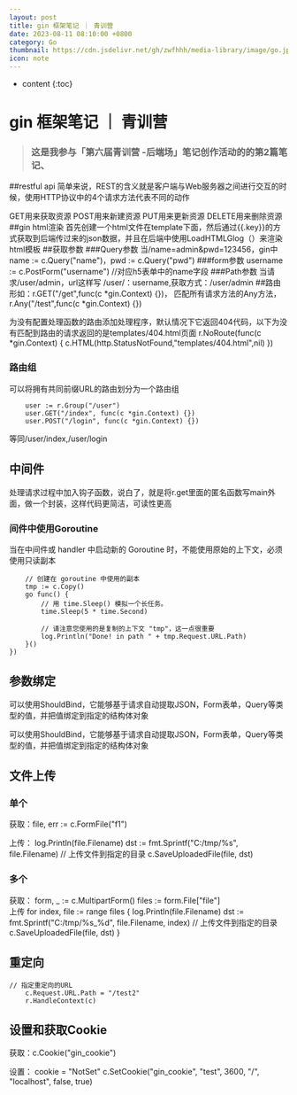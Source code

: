 ```yaml
---
layout: post
title: gin 框架笔记 ｜ 青训营
date: 2023-08-11 08:10:00 +0800
category: Go
thumbnail: https://cdn.jsdelivr.net/gh/zwfhhh/media-library/image/go.jpg
icon: note
---
```



* content
{:toc}
# gin 框架笔记 ｜ 青训营
> ### 这是我参与「第六届青训营 -后端场」笔记创作活动的的第2篇笔记、
##restful api
简单来说，REST的含义就是客户端与Web服务器之间进行交互的时候，使用HTTP协议中的4个请求方法代表不同的动作

GET用来获取资源
POST用来新建资源
PUT用来更新资源
DELETE用来删除资源
##gin html渲染
首先创建一个html文件在template下面，然后通过{{.key}}的方式获取到后端传过来的json数据，并且在后端中使用LoadHTMLGlog（）来渲染html模板
##获取参数
###Query参数
当​/name=admin&pwd=123456，gin中name := c.Query("name")，pwd := c.Query("pwd")
###form参数
username := c.PostForm("username") //对应h5表单中的name字段
###Path参数
当请求/user/admin，url这样写
/user/：username,获取方式：/user/admin
##路由
形如：r.GET("/get",func(c *gin.Context) {})，
匹配所有请求方法的Any方法，r.Any("/test",func(c *gin.Context) {})

为没有配置处理函数的路由添加处理程序，默认情况下它返回404代码，以下为没有匹配到路由的请求返回的是​templates/404.html​页面
	r.NoRoute(func(c *gin.Context) {
		c.HTML(http.StatusNotFound,"templates/404.html",nil)
	})
### 路由组
可以将拥有共同前缀URL的路由划分为一个路由组
```
	user := r.Group("/user")
	user.GET("/index", func(c *gin.Context) {})
	user.POST("/login", func(c *gin.Context) {})
```
等同/user/index,/user/login
## 中间件
处理请求过程中加入钩子函数，说白了，就是将r.get里面的匿名函数写main外面，做一个封装，这样代码更简洁，可读性更高
### 间件中使用Goroutine
当在中间件或 handler 中启动新的 Goroutine 时，不能使用原始的上下文，必须使用只读副本

	
		// 创建在 goroutine 中使用的副本
		tmp := c.Copy()
		go func() {
			// 用 time.Sleep() 模拟一个长任务。
			time.Sleep(5 * time.Second)

			// 请注意您使用的是复制的上下文 "tmp"，这一点很重要
			log.Println("Done! in path " + tmp.Request.URL.Path)
		}()
	})

## 参数绑定
可以使用ShouldBind，它能够基于请求自动提取JSON，Form表单，Query等类型的值，并把值绑定到指定的结构体对象

可以使用ShouldBind，它能够基于请求自动提取JSON，Form表单，Query等类型的值，并把值绑定到指定的结构体对象
## 文件上传
### 单个
获取：file, err := c.FormFile("f1")

上传：
	log.Println(file.Filename)
		dst := fmt.Sprintf("C:/tmp/%s", file.Filename)
		// 上传文件到指定的目录
		c.SaveUploadedFile(file, dst)

### 多个
获取：
    form, _ := c.MultipartForm()
		files := form.File["file"]
<br>上传
    for index, file := range files {
			log.Println(file.Filename)
			dst := fmt.Sprintf("C:/tmp/%s_%d", file.Filename, index)
			// 上传文件到指定的目录
			c.SaveUploadedFile(file, dst)
		} 

## 重定向
	// 指定重定向的URL
		c.Request.URL.Path = "/test2"
		r.HandleContext(c)
## 设置和获取Cookie
获取：c.Cookie("gin_cookie")

设置：
	cookie = "NotSet"
	c.SetCookie("gin_cookie", "test", 3600, "/", "localhost", false, true)